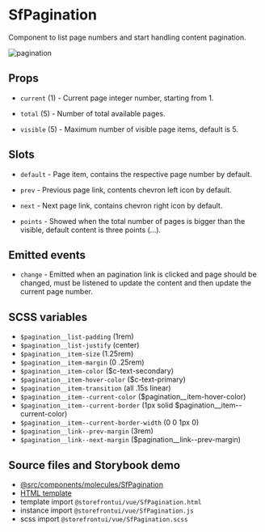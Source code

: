 # SfPagination

<!-- Write about general purpose of the component. Include screenshot (to be replaced with a live example once we migrate to vuepress) -->

Component to list page numbers and start handling content pagination.

![pagination](https://screenshotscdn.firefoxusercontent.com/images/6b8c6357-8464-43ba-8dd7-159044bf37bb.png)

## Props

<!--Write down props and their purpose -->

- `current` (1) - Current page integer number, starting from 1.

- `total` (5) - Number of total available pages.

- `visible` (5) - Maximum number of visible page items, default is 5.

## Slots

<!-- Describe slots and their purpose -->

- `default` - Page item, contains the respective page number by default.

- `prev` - Previous page link, contents chevron left icon by default.

- `next` - Next page link, contains chevron right icon by default.

- `points` - Showed when the total number of pages is bigger than the
visible, default content is three points (...).

## Emitted events

- `change` - Emitted when an pagination link is clicked and
page should be changed, must be listened to update the content and
then update the current page number.

## SCSS variables

<!-- Write down SCSS variables available for configuration -->

- `$pagination__list-padding` (1rem)
- `$pagination__list-justify` (center)
- `$pagination__item-size` (1.25rem)
- `$pagination__item-margin` (0 .25rem)
- `$pagination__item-color` ($c-text-secondary)
- `$pagination__item-hover-color` ($c-text-primary)
- `$pagination__item-transition` (all .15s linear)
- `$pagination__item--current-color` ($pagination__item-hover-color)
- `$pagination__item--current-border` (1px solid $pagination__item--current-color)
- `$pagination__item--current-border-width` (0 0 1px 0)
- `$pagination__link--prev-margin` (3rem)
- `$pagination__link--next-margin` ($pagination__link--prev-margin)

## Source files and Storybook demo

- [@src/components/molecules/SfPagination](https://github.com/DivanteLtd/storefront-ui/tree/master/src/components/molecules/SfPagination)
- [HTML template](https://github.com/DivanteLtd/storefront-ui/tree/master/src/components/molecules/SfPagination/SfPagination.html)
- template import `@storefrontui/vue/SfPagination.html`
- instance import `@storefrontui/vue/SfPagination.js`
- scss import `@storefrontui/vue/SfPagination.scss`
